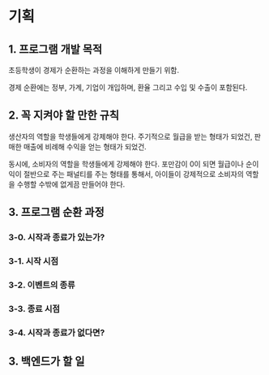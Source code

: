 # 기획

## 1. 프로그램 개발 목적
초등학생이 경제가 순환하는 과정을 이해하게 만들기 위함.

경제 순환에는 정부, 가계, 기업이 개입하며, 환율 그리고 수입 및 수출이 포함된다.

## 2. 꼭 지켜야 할 만한 규칙

생산자의 역할을 학생들에게 강제해야 한다. 주기적으로 월급을 받는 형태가 되었건, 판매한 매출에 비례해 수익을 얻는 형태가 되었건.

동시에, 소비자의 역할을 학생들에게 강제해야 한다. 포만감이 0이 되면 월급이나 순이익이 절반으로 주는 패널티를 주는 형태를 통해서, 아이들이 강제적으로 소비자의 역할을 수행할 수밖에 없게끔 만들어야 한다.

## 3. 프로그램 순환 과정

### 3-0. 시작과 종료가 있는가?
### 3-1. 시작 시점
### 3-2. 이벤트의 종류
### 3-3. 종료 시점
### 3-4. 시작과 종료가 없다면?

## 3. 백엔드가 할 일